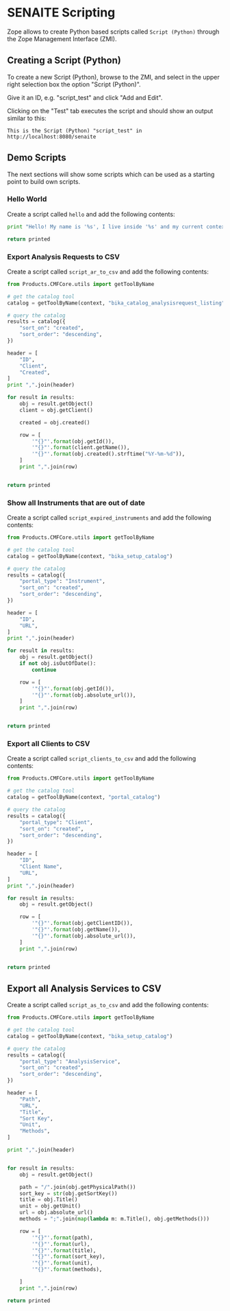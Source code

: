 # SENAITE Scripting

Zope allows to create Python based scripts called `Script (Python)` through the
Zope Management Interface (ZMI).

## Creating a Script (Python)

To create a new Script (Python), browse to the ZMI, and select in the upper
right selection box the option "Script (Python)".

Give it an ID, e.g. "script_test" and click "Add and Edit".

Clicking on the "Test" tab executes the script and should show an output similar
to this:

```
This is the Script (Python) "script_test" in http://localhost:8080/senaite
```

## Demo Scripts

The next sections will show some scripts which can be used as a starting point
to build own scripts.


### Hello World

Create a script called `hello` and add the following contents:

```python
print "Hello! My name is '%s', I live inside '%s' and my current context is '%s'" % (script, container,  repr(context))

return printed
```


### Export Analysis Requests to CSV

Create a script called `script_ar_to_csv` and add the following contents:

```python
from Products.CMFCore.utils import getToolByName

# get the catalog tool
catalog = getToolByName(context, "bika_catalog_analysisrequest_listing")

# query the catalog
results = catalog({
    "sort_on": "created",
    "sort_order": "descending",
})

header = [
    "ID",
    "Client",
    "Created",
]
print ",".join(header)

for result in results:
    obj = result.getObject()
    client = obj.getClient()

    created = obj.created()

    row = [
        '"{}"'.format(obj.getId()),
        '"{}"'.format(client.getName()),
        '"{}"'.format(obj.created().strftime("%Y-%m-%d")),
    ]
    print ",".join(row)


return printed
```


### Show all Instruments that are out of date

Create a script called `script_expired_instruments` and add the following contents:

```python
from Products.CMFCore.utils import getToolByName

# get the catalog tool
catalog = getToolByName(context, "bika_setup_catalog")

# query the catalog
results = catalog({
    "portal_type": "Instrument",
    "sort_on": "created",
    "sort_order": "descending",
})

header = [
    "ID",
    "URL",
]
print ",".join(header)

for result in results:
    obj = result.getObject()
    if not obj.isOutOfDate():
        continue

    row = [
        '"{}"'.format(obj.getId()),
        '"{}"'.format(obj.absolute_url()),
    ]
    print ",".join(row)


return printed
```


### Export all Clients to CSV

Create a script called `script_clients_to_csv` and add the following contents:

```python
from Products.CMFCore.utils import getToolByName

# get the catalog tool
catalog = getToolByName(context, "portal_catalog")

# query the catalog
results = catalog({
    "portal_type": "Client",
    "sort_on": "created",
    "sort_order": "descending",
})

header = [
    "ID",
    "Client Name",
    "URL",
]
print ",".join(header)

for result in results:
    obj = result.getObject()

    row = [
        '"{}"'.format(obj.getClientID()),
        '"{}"'.format(obj.getName()),
        '"{}"'.format(obj.absolute_url()),
    ]
    print ",".join(row)


return printed
```


## Export all Analysis Services to CSV

Create a script called `script_as_to_csv` and add the following contents:

```python
from Products.CMFCore.utils import getToolByName

# get the catalog tool
catalog = getToolByName(context, "bika_setup_catalog")

# query the catalog
results = catalog({
    "portal_type": "AnalysisService",
    "sort_on": "created",
    "sort_order": "descending",
})

header = [
    "Path",
    "URL",
    "Title",
    "Sort Key",
    "Unit",
    "Methods",
]

print ",".join(header)


for result in results:
    obj = result.getObject()

    path = "/".join(obj.getPhysicalPath())
    sort_key = str(obj.getSortKey())
    title = obj.Title()
    unit = obj.getUnit()
    url = obj.absolute_url()
    methods = ";".join(map(lambda m: m.Title(), obj.getMethods()))

    row = [
        '"{}"'.format(path),
        '"{}"'.format(url),
        '"{}"'.format(title),
        '"{}"'.format(sort_key),
        '"{}"'.format(unit),
        '"{}"'.format(methods),

    ]
    print ",".join(row)

return printed
```
